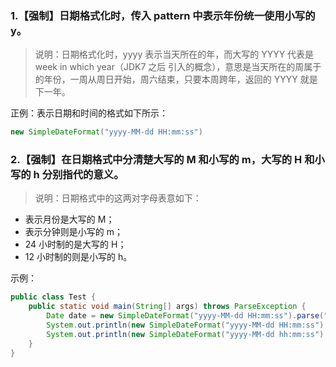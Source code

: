 ### 1.【强制】日期格式化时，传入 pattern 中表示年份统一使用小写的 y。
> 说明：日期格式化时，yyyy 表示当天所在的年，而大写的 YYYY 代表是 week in which year（JDK7 之后 引入的概念），意思是当天所在的周属于的年份，一周从周日开始，周六结束，只要本周跨年，返回的 YYYY 就是下一年。

正例：表示日期和时间的格式如下所示：
```java
new SimpleDateFormat("yyyy-MM-dd HH:mm:ss")
```

### 2.【强制】在日期格式中分清楚大写的 M 和小写的 m，大写的 H 和小写的 h 分别指代的意义。
> 说明：日期格式中的这两对字母表意如下：
- 表示月份是大写的 M；
- 表示分钟则是小写的 m；
- 24 小时制的是大写的 H；
- 12 小时制的则是小写的 h。

示例：
```java
public class Test {
    public static void main(String[] args) throws ParseException {
        Date date = new SimpleDateFormat("yyyy-MM-dd HH:mm:ss").parse("2021-6-19 13:11:11");
        System.out.println(new SimpleDateFormat("yyyy-MM-dd HH:mm:ss").format(date));   // 2021-06-19 13:11:11
        System.out.println(new SimpleDateFormat("yyyy-MM-dd hh:mm:ss").format(date));   // 2021-06-19 01:11:11
    }
}
```